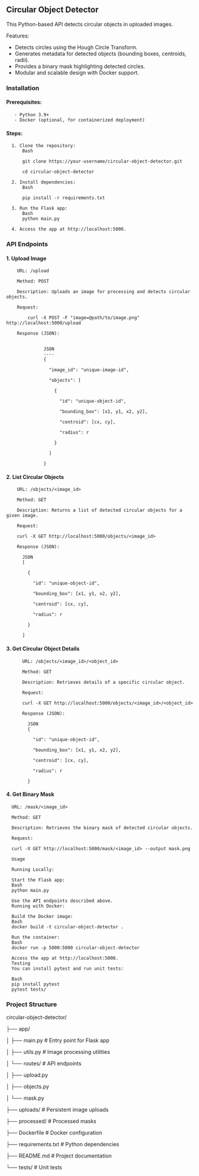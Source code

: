 ## Circular Object Detector
This Python-based API detects circular objects in uploaded images.

Features:

- Detects circles using the Hough Circle Transform.
- Generates metadata for detected objects (bounding boxes, centroids, radii).
- Provides a binary mask highlighting detected circles.
- Modular and scalable design with Docker support.

### Installation
  #### Prerequisites:

       - Python 3.9+
       - Docker (optional, for containerized deployment)
  #### Steps:

      1. Clone the repository:
          Bash
          
          git clone https://your-username/circular-object-detector.git
          
          cd circular-object-detector
          
      2. Install dependencies:
          Bash
          
          pip install -r requirements.txt

      3. Run the Flask app:
          Bash
          python main.py
      
      4. Access the app at http://localhost:5000.

### API Endpoints
  #### 1. Upload Image

        URL: /upload

        Method: POST

        Description: Uploads an image for processing and detects circular objects.

        Request:

            curl -X POST -F "image=@path/to/image.png" http://localhost:5000/upload

        Response (JSON):


                  JSON
                  ----
                  {
                  
                    "image_id": "unique-image-id",
                    
                    "objects": [
                    
                      {
                      
                        "id": "unique-object-id",
                        
                        "bounding_box": [x1, y1, x2, y2],
                        
                        "centroid": [cx, cy],
                        
                        "radius": r
                        
                      }
                      
                    ]
                    
                  }


  #### 2. List Circular Objects

        URL: /objects/<image_id>
        
        Method: GET
        
        Description: Returns a list of detected circular objects for a given image.
        
        Request:
        
        curl -X GET http://localhost:5000/objects/<image_id>
        
        Response (JSON):

          JSON
          [
          
            {
            
              "id": "unique-object-id",
              
              "bounding_box": [x1, y1, x2, y2],
              
              "centroid": [cx, cy],
              
              "radius": r
              
            }
            
          ]

  #### 3. Get Circular Object Details

          URL: /objects/<image_id>/<object_id>
          
          Method: GET
          
          Description: Retrieves details of a specific circular object.
          
          Request:
          
          curl -X GET http://localhost:5000/objects/<image_id>/<object_id>
          
          Response (JSON):
          
            JSON
            {
            
              "id": "unique-object-id",
              
              "bounding_box": [x1, y1, x2, y2],
              
              "centroid": [cx, cy],
              
              "radius": r
              
            }

  #### 4. Get Binary Mask

      URL: /mask/<image_id>
      
      Method: GET
      
      Description: Retrieves the binary mask of detected circular objects.
      
      Request:
      
      curl -X GET http://localhost:5000/mask/<image_id> --output mask.png
      
      Usage
      
      Running Locally:

      Start the Flask app:
      Bash
      python main.py
      
      Use the API endpoints described above.
      Running with Docker:
      
      Build the Docker image:
      Bash
      docker build -t circular-object-detector .
      
      Run the container:
      Bash
      docker run -p 5000:5000 circular-object-detector
      
      Access the app at http://localhost:5000.
      Testing
      You can install pytest and run unit tests:
      
      Bash
      pip install pytest
      pytest tests/

### Project Structure
circular-object-detector/

├── app/

│           ├── main.py        # Entry point for Flask app

│           ├── utils.py        # Image processing utilities

│           └── routes/         # API endpoints

│                     ├── upload.py

│                     ├── objects.py

│                     └── mask.py       

├── uploads/          # Persistent image uploads 

├── processed/        # Processed masks 

├── Dockerfile        # Docker configuration

├── requirements.txt  # Python dependencies

├── README.md         # Project documentation

└── tests/            # Unit tests
